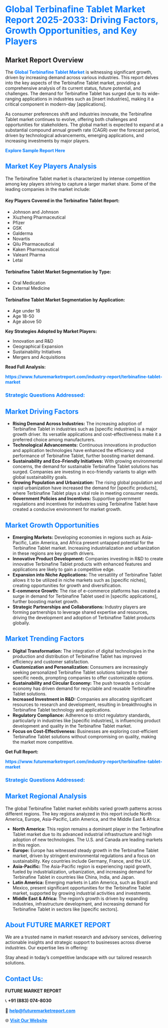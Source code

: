 <h1 style="color: #007BFF;">Global Terbinafine Tablet Market Report 2025-2033: Driving Factors, Growth Opportunities, and Key Players</h1>

<section id="overview">
<h2>Market Report Overview</h2>
<p>The <a href="https://www.futuremarketreport.com/industry-report/terbinafine-tablet-market" style="color: #007BFF; text-decoration: none;"><strong>Global Terbinafine Tablet Market</strong></a> is witnessing significant growth, driven by increasing demand across various industries. This report delves into the key aspects of the Terbinafine Tablet market, providing a comprehensive analysis of its current status, future potential, and challenges. The demand for Terbinafine Tablet has surged due to its wide-ranging applications in industries such as [insert industries], making it a critical component in modern-day [applications].</p>
<p>As consumer preferences shift and industries innovate, the Terbinafine Tablet market continues to evolve, offering both challenges and opportunities for stakeholders. The global market is expected to expand at a substantial compound annual growth rate (CAGR) over the forecast period, driven by technological advancements, emerging applications, and increasing investments by major players.</p>
</section>

<section id="overview">
<p><a href="https://www.futuremarketreport.com/request-sample/reportId=79528" style="color: #007BFF; text-decoration: none;"><strong>Explore Sample Report Here</strong></a></p>
</section>

<section id="key-players">
<h2 style="color: #007BFF;">Market Key Players Analysis</h2>
<p>The Terbinafine Tablet market is characterized by intense competition among key players striving to capture a larger market share. Some of the leading companies in the market include:</p>
<h4>Key Players Covered in the Terbinafine Tablet Report:</h4>
<ul><li>Johnson and Johnson</li><li>Xiuzheng Pharmaceutical</li><li>Pfizer</li><li>GSK</li><li>Galderma</li><li>Novartis</li><li>Qilu Pharmaceutical</li><li>Kaken Pharmaceutical</li><li>Valeant Pharma</li><li>Letai</li></ul>
<h4>Terbinafine Tablet Market Segmentation by Type:</h4>
<ul><li>Oral Medication</li><li>External Medicine</li></ul>

<h4>Terbinafine Tablet Market Segmentation by Application:</h4>
<ul><li>Age under 18</li><li>Age 18-50</li><li>Age above 50</li></ul>
<p><strong>Key Strategies Adopted by Market Players:</strong></p>
<ul>
<li>Innovation and R&D</li>
<li>Geographical Expansion</li>
<li>Sustainability Initiatives</li>
<li>Mergers and Acquisitions</li>
</ul>
</section>

<section>
<p><strong>Read Full Analysis: </strong></p><a href="https://www.futuremarketreport.com/industry-report/terbinafine-tablet-market" style="color: #007BFF; text-decoration: none;"><strong>https://www.futuremarketreport.com/industry-report/terbinafine-tablet-market</strong></a>
<h3 style="color: #007BFF;">Strategic Questions Addressed:</h3>
</section>

<section id="driving-factors">
<h2 style="color: #007BFF;">Market Driving Factors</h2>
<ul>
<li><strong>Rising Demand Across Industries:</strong> The increasing adoption of Terbinafine Tablet in industries such as [specific industries] is a major growth driver. Its versatile applications and cost-effectiveness make it a preferred choice among manufacturers.</li>
<li><strong>Technological Advancements:</strong> Continuous innovations in production and application technologies have enhanced the efficiency and performance of Terbinafine Tablet, further boosting market demand.</li>
<li><strong>Sustainability and Eco-Friendly Initiatives:</strong> With growing environmental concerns, the demand for sustainable Terbinafine Tablet solutions has surged. Companies are investing in eco-friendly variants to align with global sustainability goals.</li>
<li><strong>Growing Population and Urbanization:</strong> The rising global population and rapid urbanization have increased the demand for [specific products], where Terbinafine Tablet plays a vital role in meeting consumer needs.</li>
<li><strong>Government Policies and Incentives:</strong> Supportive government regulations and incentives for industries using Terbinafine Tablet have created a conducive environment for market growth.</li>
</ul>
</section>

<section id="growth-opportunities">
<h2 style="color: #007BFF;">Market Growth Opportunities</h2>
<ul>
<li><strong>Emerging Markets:</strong> Developing economies in regions such as Asia-Pacific, Latin America, and Africa present untapped potential for the Terbinafine Tablet market. Increasing industrialization and urbanization in these regions are key growth drivers.</li>
<li><strong>Innovative Product Development:</strong> Companies investing in R&D to create innovative Terbinafine Tablet products with enhanced features and applications are likely to gain a competitive edge.</li>
<li><strong>Expansion into Niche Applications:</strong> The versatility of Terbinafine Tablet allows it to be utilized in niche markets such as [specific niches], creating opportunities for growth and diversification.</li>
<li><strong>E-commerce Growth:</strong> The rise of e-commerce platforms has created a surge in demand for Terbinafine Tablet used in [specific applications], further boosting market growth.</li>
<li><strong>Strategic Partnerships and Collaborations:</strong> Industry players are forming partnerships to leverage shared expertise and resources, driving the development and adoption of Terbinafine Tablet products globally.</li>
</ul>
</section>

<section id="trending-factors">
<h2 style="color: #007BFF;">Market Trending Factors</h2>
<ul>
<li><strong>Digital Transformation:</strong> The integration of digital technologies in the production and distribution of Terbinafine Tablet has improved efficiency and customer satisfaction.</li>
<li><strong>Customization and Personalization:</strong> Consumers are increasingly seeking personalized Terbinafine Tablet solutions tailored to their specific needs, prompting companies to offer customizable options.</li>
<li><strong>Sustainability and Circular Economy:</strong> The push towards a circular economy has driven demand for recyclable and reusable Terbinafine Tablet solutions.</li>
<li><strong>Increased Investment in R&D:</strong> Companies are allocating significant resources to research and development, resulting in breakthroughs in Terbinafine Tablet technology and applications.</li>
<li><strong>Regulatory Compliance:</strong> Adherence to strict regulatory standards, particularly in industries like [specific industries], is influencing product development and quality in the Terbinafine Tablet market.</li>
<li><strong>Focus on Cost-Effectiveness:</strong> Businesses are exploring cost-efficient Terbinafine Tablet solutions without compromising on quality, making the market more competitive.</li>
</ul>
</section>

<section>
<p><strong>Get Full Report: </strong></p><a href="https://www.futuremarketreport.com/industry-report/terbinafine-tablet-market" style="color: #007BFF; text-decoration: none;"><strong>https://www.futuremarketreport.com/industry-report/terbinafine-tablet-market</strong></a>
<h3 style="color: #007BFF;">Strategic Questions Addressed:</h3>
</section>


<section id="regional-analysis">
<h2 style="color: #007BFF;">Market Regional Analysis</h2>
<p>The global Terbinafine Tablet market exhibits varied growth patterns across different regions. The key regions analyzed in this report include North America, Europe, Asia-Pacific, Latin America, and the Middle East & Africa:</p>
<ul>
<li><strong>North America:</strong> This region remains a dominant player in the Terbinafine Tablet market due to its advanced industrial infrastructure and high adoption of new technologies. The U.S. and Canada are leading markets in this region.</li>
<li><strong>Europe:</strong> Europe has witnessed steady growth in the Terbinafine Tablet market, driven by stringent environmental regulations and a focus on sustainability. Key countries include Germany, France, and the U.K.</li>
<li><strong>Asia-Pacific:</strong> The Asia-Pacific region is experiencing rapid growth, fueled by industrialization, urbanization, and increasing demand for Terbinafine Tablet in countries like China, India, and Japan.</li>
<li><strong>Latin America:</strong> Emerging markets in Latin America, such as Brazil and Mexico, present significant opportunities for the Terbinafine Tablet market, supported by growing industrial activities and investments.</li>
<li><strong>Middle East & Africa:</strong> The region’s growth is driven by expanding industries, infrastructure development, and increasing demand for Terbinafine Tablet in sectors like [specific sectors].</li>
</ul>
</section>

<footer>
<h2 style="color: #007BFF;">About FUTURE MARKET REPORT</h2>
<p>We are a trusted name in market research and advisory services, delivering actionable insights and strategic support to businesses across diverse industries. Our expertise lies in offering:</p>

<p>Stay ahead in today’s competitive landscape with our tailored research solutions.</p>

<h2 style="color: #007BFF;">Contact Us:</h2>
<p><strong>FUTURE MARKET REPORT</strong></p>
<p>📞 <strong>+91 (883) 074-8030</strong></p>
<p>📧 <strong><a href="mailto:help@futuremarketreport.com" style="color: #007BFF;">help@futuremarketreport.com</a></strong></p>
<p>🌐 <strong><a href="https://www.futuremarketreport.com/" style="color: #007BFF;">Visit Our Website</a></strong></p>
</footer>